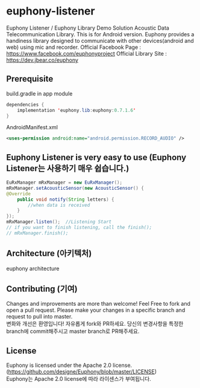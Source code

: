# euphony-listener
Euphony Listener / Euphony Library Demo Solution
Acoustic Data Telecommunication Library. This is for Android version.
Euphony provides a handiness library designed to communicate with other devices(android and web) using mic and recorder.
Official Facebook Page : https://www.facebook.com/euphonyproject
Official Library Site : https://dev.jbear.co/euphony
## Prerequisite
build.gradle in app module
```java
dependencies {
    implementation 'euphony.lib:euphony:0.7.1.6'
}
```
AndroidManifest.xml
```xml
<uses-permission android:name="android.permission.RECORD_AUDIO" />
```
## Euphony Listener is very easy to use (Euphony Listener는 사용하기 매우 쉽습니다.)
```java
EuRxManager mRxManager = new EuRxManager();
mRxManager.setAcousticSensor(new AcousticSensor() {
@Override
    public void notify(String letters) {
        //when data is received
    }
});
mRxManager.listen();  //Listening Start
// if you want to finish listening, call the finish();
// mRxManager.finish();
```
## Architecture (아키텍처)
euphony architecture
## Contributing (기여)
Changes and improvements are more than welcome! Feel Free to fork and open a pull request. Please make your changes in a specific branch and request to pull into master.  
변화와 개선은 환영입니다! 자유롭게 fork와 PR하세요. 당신의 변경사항을 특정한 branch에 commit해주시고 master branch로 PR해주세요.
## License
Euphony is licensed under the Apache 2.0 license. (https://github.com/designe/Euphony/blob/master/LICENSE)  
Euphony는 Apache 2.0 license에 따라 라이센스가 부여됩니다.
